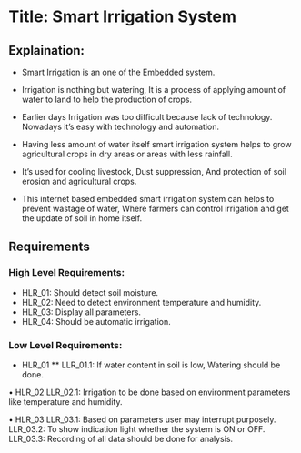# Title: Smart Irrigation System

## Explaination:
* Smart Irrigation is an one of the Embedded system.

* Irrigation is nothing but watering, It is a process of applying amount of water to land to help the production of crops.

*	Earlier days Irrigation was too difficult because lack of technology. Nowadays it’s easy with technology and automation.

* Having less amount of water itself smart irrigation system helps to grow agricultural crops in dry areas or areas with less rainfall.

* It’s used for cooling livestock, Dust suppression, And protection of soil erosion and agricultural crops.

* This internet based embedded smart irrigation system can helps to prevent wastage of water, Where farmers can control irrigation and get the update of soil in home itself.


## Requirements

### High Level Requirements:

* HLR_01: Should detect soil moisture.
* HLR_02: Need to detect environment temperature and humidity.
* HLR_03: Display all parameters.
* HLR_04: Should be automatic irrigation.


### Low Level Requirements:

* HLR_01 
    ** LLR_01.1: If water content in soil is low, Watering should be done.

•	HLR_02
LLR_02.1: Irrigation to be done based on environment parameters like temperature and humidity.

•	HLR_03
LLR_03.1: Based on parameters user may interrupt purposely.
LLR_03.2: To show indication light whether the system is ON or OFF.
LLR_03.3: Recording of all data should be done for analysis.
